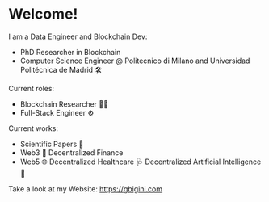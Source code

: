 # Welcome!

I am a Data Engineer and Blockchain Dev:
- PhD Researcher in Blockchain
- Computer Science Engineer @ Politecnico di Milano and Universidad Politécnica de Madrid 🛠️

Current roles:
- Blockchain Researcher 👨‍🔬 
- Full-Stack Engineer ⚙️

Current works:
- Scientific Papers 📜
- Web3 📲 Decentralized Finance
- Web5 🌐 Decentralized Healthcare 🩺 Decentralized Artificial Intelligence 🤖 

Take a look at my Website: https://gbigini.com
